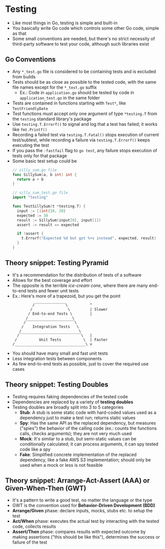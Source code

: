 # Testing

- Like most things in Go, testing is simple and built-in
- You basically write Go code which controls some other Go code, simple as that
- Some small conventions are needed, but there's no strict necessity of third-party software to test your code, although such libraries exist

## Go Conventions
- Any `*_test.go` file is considered to be containing tests and is excluded from builds
- Tests should be as close as possible to the tested code, with the same file names except for the `*_test.go` suffix
  - Ex.: Code in `application.go` should be tested by code in `application_test.go` in the same folder
- Tests are contained in functions starting with `Test*`, like `TestFriendlyDate`
- Test functions must accept only one argument of type `*testing.T` from the `testing` standard library's package
- Use `testing.T.Errorf()` to signal and log that a test has failed; it works like `fmt.Printf()`
- Recording a failed test via `testing.T.Fatal()` stops execution of current test/subtest, while recording a failure via `testing.T.Errorf()` keeps executing the test
- If you pass the `-fastfail` flag to `go test`, any failure stops execution of tests only for that package
- Some basic test setup could be
  ```go
  // silly_sum.go file
  func SillySum(a, b int) int {
    return a + b
  }

  // silly_sum_test.go file
  import "testing"

  func TestSillySum(t *testing.T) {
    input := []int{10, 20}
    expected := 30
    result := SillySum(input[0], input[1])
    assert := result == expected

    if !assert {
      t.Errorf("Expected %d but got %+v instead", expected, result)
    }
  }
  
  ```

## Theory snippet: Testing Pyramid
- It's a recommendation for the distribution of tests of a software
- Allows for the best coverage and effort
- The opposite is the terrible *ice-cream cone*, where there are many end-to-end tests and fewer unit tests
- Ex.: Here's more of a trapezoid, but you get the point
  ```
           /‾‾‾‾‾‾‾‾‾‾‾‾‾‾\          ^
          /                \         | Slower
         / End-to-end Tests \        |
        /                    \
       /‾‾‾‾‾‾‾‾‾‾‾‾‾‾‾‾‾‾‾‾‾‾\
      /    Integration Tests   \
     /                          \
    /‾‾‾‾‾‾‾‾‾‾‾‾‾‾‾‾‾‾‾‾‾‾‾‾‾‾‾‾\   |
   /          Unit Tests          \  | Faster
  /________________________________\ v
  ```
- You should have many small and fast unit tests
- Less integration tests between components
- As few end-to-end tests as possible, just to cover the required use cases

## Theory snippet: Testing Doubles

- Testing requires faking dependencies of the tested code
- Dependencies are replaced by a variety of **testing doubles**
- Testing doubles are broadly split into 3 to 5 categories
  - **Stub**: A stub is some static code with hard-coded values used as a dependency just to make a test run; returns static values
  - **Spy**: Has the same API as the replaced dependency, but measures ("spies") the behavior of the calling code (ex.: counts the functions calls, checks arguments); they are not very much used
  - **Mock**: It's similar to a stub, but semi-static values can be conditionally calculated; it can process arguments, it can spy tested code like a spy
  - **Fake**: Simplified concrete implementation of the replaced dependency, like a fake AWS S3 implementation; should only be used when a mock or less is not feasible

## Theory snippet: Arrange-Act-Assert (AAA) or Given-When-Then (GWT)

- It's a pattern to write a good test, no matter the language or the type
- GWT is the convention used for **Behavior-Driven Development (BDD)**
- **Arrange/Given** phase: declare inputs, mocks, stubs etc. to setup the test
- **Act/When** phase: executes the actual test by interacting with the tested code, collects results
- **Assert/Then** phase: compares results with expected outcome by making assertions ("this should be like this"), determines the success or failure of the test
